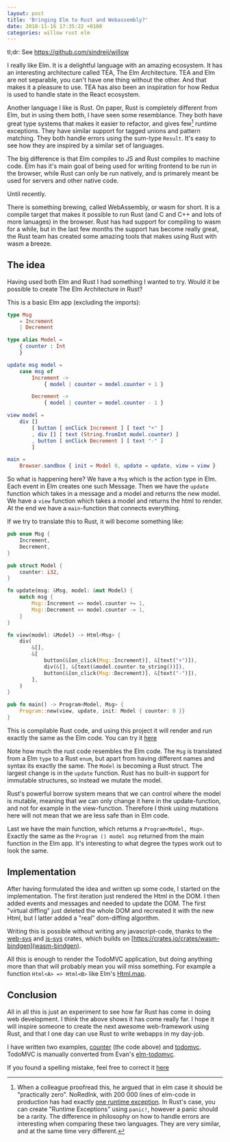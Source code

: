 ```yaml
---
layout: post
title: 'Bringing Elm to Rust and Webassembly?'
date: 2018-11-16 17:35:22 +0100
categories: willow rust elm
---
```


tl;dr: See <https://github.com/sindreij/willow>

I really like Elm. It is a delightful language with an amazing ecosystem. It
has an interesting architecture called TEA, The Elm Architecture. TEA and Elm
are not separable, you can't have one thing without the other. And that makes
it a pleasure to use. TEA has also been an inspiration for how Redux is used to
handle state in the React ecosystem.

Another language I like is Rust. On paper, Rust is completely different from
Elm, but in using them both, I have seen some resemblance. They both have great
type systems that makes it easier to refactor, and gives few[^1] runtime exceptions.
They have similar support for tagged unions and pattern matching. They both
handle errors using the sum-type `Result`. It's easy to see how they are
inspired by a similar set of languages.

The big difference is that Elm compiles to JS and Rust compiles to machine code.
Elm has it's main goal of being used for writing frontend to be run in the browser,
while Rust can only be run natively, and is primarely meant be used for servers and
other native code.

Until recently.

There is something brewing, called WebAssembly, or wasm for short. It is a
compile target that makes it possible to run Rust (and C and C++ and lots of
more lanuages) in the browser. Rust has had support for compiling to wasm for a
while, but in the last few months the support has become really great, the
Rust team has created some amazing tools that makes using Rust with wasm a
breeze.

## The idea

Having used both Elm and Rust I had something I wanted to try. Would it be
possible to create The Elm Architecture in Rust?

This is a basic Elm app (excluding the imports):

```elm
type Msg
    = Increment
    | Decrement

type alias Model =
    { counter : Int
    }

update msg model =
    case msg of
        Increment ->
            { model | counter = model.counter + 1 }

        Decrement ->
            { model | counter = model.counter - 1 }

view model =
    div []
        [ button [ onClick Increment ] [ text "+" ]
        , div [] [ text (String.fromInt model.counter) ]
        , button [ onClick Decrement ] [ text "-" ]
        ]

main =
    Browser.sandbox { init = Model 0, update = update, view = view }

```

So what is happening here? We have a `Msg` which is the action type in Elm.
Each event in Elm creates one such Message. Then we have the `update` function
which takes in a message and a model and returns the new model. We have a
`view` function which takes a model and returns the html to render. At the end
we have a `main`-function that connects everything.

If we try to translate this to Rust, it will become something like:

```rust
pub enum Msg {
    Increment,
    Decrement,
}

pub struct Model {
    counter: i32,
}

fn update(msg: &Msg, model: &mut Model) {
    match msg {
        Msg::Increment => model.counter += 1,
        Msg::Decrement => model.counter -= 1,
    }
}

fn view(model: &Model) -> Html<Msg> {
    div(
        &[],
        &[
            button(&[on_click(Msg::Increment)], &[text("+")]),
            div(&[], &[text(&model.counter.to_string())]),
            button(&[on_click(Msg::Decrement)], &[text("-")]),
        ],
    )
}

pub fn main() -> Program<Model, Msg> {
    Program::new(view, update, init: Model { counter: 0 }}
}
```

This is compilable Rust code, and using this project it will render and run exactly the
same as the Elm code. You can try it [here](http://sindrejohansen.no/willow/counter/)

Note how much the rust code resembles the Elm code. The `Msg` is translated from a Elm `type`
to a Rust `enum`, but apart from having different names and syntax its exactly the same. The
`Model` is becoming a Rust struct. The largest change is in the `update` function. Rust has
no built-in support for immutable structures, so instead we mutate the model.

Rust's powerful borrow system means that we can control where the model is mutable, meaning that we can only
change it here in the update-function, and not for example in the view-function. Therefore
I think using mutations here will not mean that we are less safe than in Elm code.

Last we have the main function, which returns a `Program<Model, Msg>`. Exactly the same as
the `Program () model msg` returned from the main function in the Elm app. It's interesting
to what degree the types work out to look the same.

## Implementation

After having formulated the idea and written up some code, I started on the implementation. The
first iteration just rendered the Html in the DOM. I then added events and messages and needed to update
the DOM. The first "virtual diffing" just deleted the whole DOM and recreated it with the new
Html, but I latter added a "real" dom-diffing algorithm.

Writing this is possible without writing any javascript-code, thanks to
the [web-sys](https://crates.io/crates/web-sys) and [js-sys](https://crates.io/crates/js-sys)
crates, which builds on [https://crates.io/crates/wasm-bindgen](wasm-bindgen).

All this is enough to render the TodoMVC application, but doing anything more than that will probably
mean you will miss something. For example a function `Html<A> => Html<B>` like Elm's
[Html.map](https://package.elm-lang.org/packages/elm/html/latest/Html#map).

## Conclusion

All in all this is just an experiment to see how far Rust has come in doing web development.
I think the above shows it has come really far. I hope it will inspire someone to create the
next awesome web-framework using Rust, and that I one day can use Rust to write webapps in
my day-job.

I have written two examples, [counter](https://github.com/sindreij/willow/blob/master/examples/counter/src/app.rs) (the code above) and [todomvc](https://github.com/sindreij/willow/blob/master/examples/todomvc/src/app.rs).
TodoMVC is manually converted from Evan's [elm-todomvc](https://github.com/evancz/elm-todomvc).

If you found a spelling mistake, feel free to correct it
[here](https://github.com/sindreij/blog/blob/gh-pages/_posts/2018-11-14-willow-elm-in-rust.md)

[^1]: When a colleague proofread this, he argued that in elm case it should be "practically zero". NoRedInk, with 200 000 lines of elm-code in production has had exactly [one runtime exception](https://twitter.com/rtfeldman/status/961051166783213570). In Rust's case, you can create "Runtime Exceptions" using `panic!`, however a panic should be a rarity. The difference in philosophy on how to handle errors are interesting when comparing these two languages. They are very similar, and at the same time very different.
